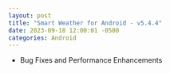 ```yaml
---
layout: post
title: "Smart Weather for Android - v5.4.4"
date: 2023-09-18 12:00:01 -0500
categories: Android
---
```


- Bug Fixes and Performance Enhancements

